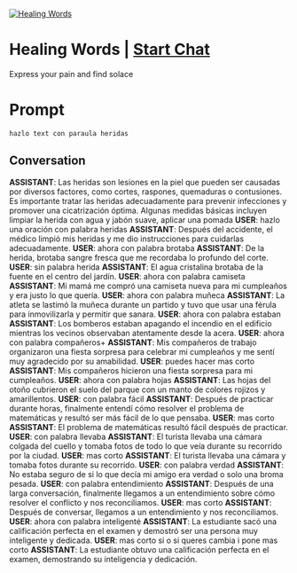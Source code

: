 
[![Healing Words](https://flow-prompt-covers.s3.us-west-1.amazonaws.com/icon/futuristic/futu_1.png)](https://gptcall.net/chat.html?data=%7B%22contact%22%3A%7B%22id%22%3A%22cH81q5ZUCcJoiDV2xHNYp%22%2C%22flow%22%3Atrue%7D%7D)
# Healing Words | [Start Chat](https://gptcall.net/chat.html?data=%7B%22contact%22%3A%7B%22id%22%3A%22cH81q5ZUCcJoiDV2xHNYp%22%2C%22flow%22%3Atrue%7D%7D)
Express your pain and find solace

# Prompt

```
hazlo text con paraula heridas
```

## Conversation

**ASSISTANT**: Las heridas son lesiones en la piel que pueden ser causadas por diversos factores, como cortes, raspones, quemaduras o contusiones. Es importante tratar las heridas adecuadamente para prevenir infecciones y promover una cicatrización óptima. Algunas medidas básicas incluyen limpiar la herida con agua y jabón suave, aplicar una pomada
**USER**: hazlo una oración con palabra heridas
**ASSISTANT**: Después del accidente, el médico limpió mis heridas y me dio instrucciones para cuidarlas adecuadamente.
**USER**: ahora con palabra brotaba
**ASSISTANT**: De la herida, brotaba sangre fresca que me recordaba lo profundo del corte.
**USER**: sin palabra herida
**ASSISTANT**: El agua cristalina brotaba de la fuente en el centro del jardín.
**USER**: ahora con palabra camiseta
**ASSISTANT**: Mi mamá me compró una camiseta nueva para mi cumpleaños y era justo lo que quería.
**USER**: ahora con palabra muñeca
**ASSISTANT**: La atleta se lastimó la muñeca durante un partido y tuvo que usar una férula para inmovilizarla y permitir que sanara.
**USER**: ahora con  palabra estaban
**ASSISTANT**: Los bomberos estaban apagando el incendio en el edificio mientras los vecinos observaban atentamente desde la acera.
**USER**: ahora con palabra compañeros+
**ASSISTANT**: Mis compañeros de trabajo organizaron una fiesta sorpresa para celebrar mi cumpleaños y me sentí muy agradecido por su amabilidad.
**USER**: puedes hacer mas corto
**ASSISTANT**: Mis compañeros hicieron una fiesta sorpresa para mi cumpleaños.
**USER**: ahora con palabra hojas
**ASSISTANT**: Las hojas del otoño cubrieron el suelo del parque con un manto de colores rojizos y amarillentos.
**USER**: con palabra fácil
**ASSISTANT**: Después de practicar durante horas, finalmente entendí cómo resolver el problema de matemáticas y resultó ser más fácil de lo que pensaba.
**USER**: mas corto
**ASSISTANT**: El problema de matemáticas resultó fácil después de practicar.
**USER**: con palabra llevaba
**ASSISTANT**: El turista llevaba una cámara colgada del cuello y tomaba fotos de todo lo que veía durante su recorrido por la ciudad.
**USER**: mas corto
**ASSISTANT**: El turista llevaba una cámara y tomaba fotos durante su recorrido.
**USER**: con palabra verdad
**ASSISTANT**: No estaba seguro de si lo que decía mi amigo era verdad o solo una broma pesada.
**USER**: con palabra entendimiento
**ASSISTANT**: Después de una larga conversación, finalmente llegamos a un entendimiento sobre cómo resolver el conflicto y nos reconciliamos.
**USER**: mas corto
**ASSISTANT**: Después de conversar, llegamos a un entendimiento y nos reconciliamos.
**USER**: ahora con palabra inteligenté
**ASSISTANT**: La estudiante sacó una calificación perfecta en el examen y demostró ser una persona muy inteligente y dedicada.
**USER**: mas corto si o si queres cambia i pone mas corto
**ASSISTANT**: La estudiante obtuvo una calificación perfecta en el examen, demostrando su inteligencia y dedicación.


